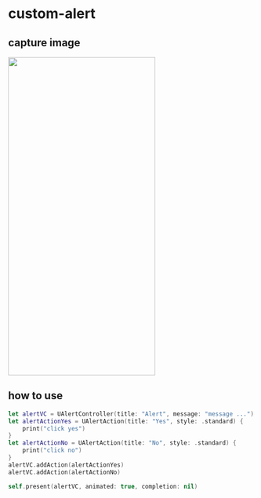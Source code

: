 # custom-alert

## capture image
<img src="https://user-images.githubusercontent.com/43785575/157088488-6d076917-ef77-44af-bd36-3c2b1fb19978.png" width="300" height="649">

<br>

## how to use
```swift
let alertVC = UAlertController(title: "Alert", message: "message ...")
let alertActionYes = UAlertAction(title: "Yes", style: .standard) {
    print("click yes")
}
let alertActionNo = UAlertAction(title: "No", style: .standard) {
    print("click no")
}
alertVC.addAction(alertActionYes)
alertVC.addAction(alertActionNo)

self.present(alertVC, animated: true, completion: nil)
```
